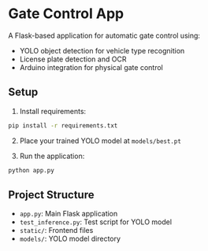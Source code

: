 # Gate Control App

A Flask-based application for automatic gate control using:

- YOLO object detection for vehicle type recognition
- License plate detection and OCR
- Arduino integration for physical gate control

## Setup

1. Install requirements:

```bash
pip install -r requirements.txt
```

2. Place your trained YOLO model at `models/best.pt`

3. Run the application:

```bash
python app.py
```

## Project Structure

- `app.py`: Main Flask application
- `test_inference.py`: Test script for YOLO model
- `static/`: Frontend files
- `models/`: YOLO model directory
